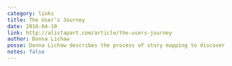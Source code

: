 ```yaml
---
category: links
title: The User’s Journey
date: 2016-04-10
link: http://alistapart.com/article/the-users-journey
author: Donna Lichaw
posse: Donna Lichaw describes the process of story mapping to discover the “why” of user behaviour and validate design hypothesis.
notes: false
---
```

